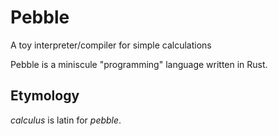 # Pebble
A toy interpreter/compiler for simple calculations

Pebble is a miniscule "programming" language written in Rust.

## Etymology
*calculus* is latin for *pebble*.
